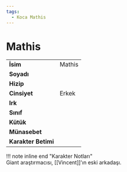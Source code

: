 ```yaml
---
tags:
  - Koca Mathis
---  
```

# Mathis   
  
  
|  |  |  
|---|---|  
| **İsim** | Mathis |  
| **Soyadı** |  |  
| **Hizip** |  |  
| **Cinsiyet** | Erkek |  
| **Irk** |  |  
| **Sınıf** |  |  
| **Kütük** |  |  
| **Münasebet** |  |  
| **Karakter Betimi** |  |  
  
  
!!! note inline end "Karakter Notları"  
	Giant araştırmacısı, [[Vincent]]'ın eski arkadaşı.  
  